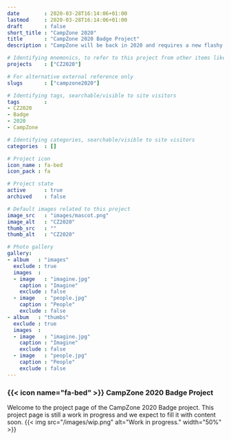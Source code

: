 ```yaml
---
date        : 2020-03-28T16:14:06+01:00
lastmod     : 2020-03-28T16:14:06+01:00
draft       : false
short_title : "CampZone 2020"
title       : "CampZone 2020 Badge Project"
description : "CampZone will be back in 2020 and requires a new flashy new badge!"

# Identifying mnemonics, to refer to this project from other items like blogs, etc.
projects    : ["CZ2020"]

# For alternative external reference only
slugs       : ["campzone2020"]

# Identifying tags, searchable/visible to site visitors
tags        :
- CZ2020
- Badge
- 2020
- CampZone

# Identifying categories, searchable/visible to site visitors
categories  : []

# Project icon
icon_name : fa-bed
icon_pack : fa

# Project state
active      : true
archived    : false

# Default images related to this project
image_src   : "images/mascot.png"
image_alt   : "CZ2020"
thumb_src   : ""
thumb_alt   : "CZ2020"

# Photo gallery
gallery:
- album   : "images"
  exclude : true
  images  :
  - image   : "imagine.jpg"
    caption : "Imagine"
    exclude : false
  - image   : "people.jpg"
    caption : "People"
    exclude : false
- album   : "thumbs"
  exclude : true
  images  :
  - image   : "imagine.jpg"
    caption : "Imagine"
    exclude : false
  - image   : "people.jpg"
    caption : "People"
    exclude : false
---
```


### {{< icon name="fa-bed" >}} CampZone 2020 Badge Project

Welcome to the project page of the CampZone 2020 Badge project. This project page is still a work in progress and we expect to fill it with content soon.
{{< img src="/images/wip.png" alt="Work in progress." width="50%"  >}}
